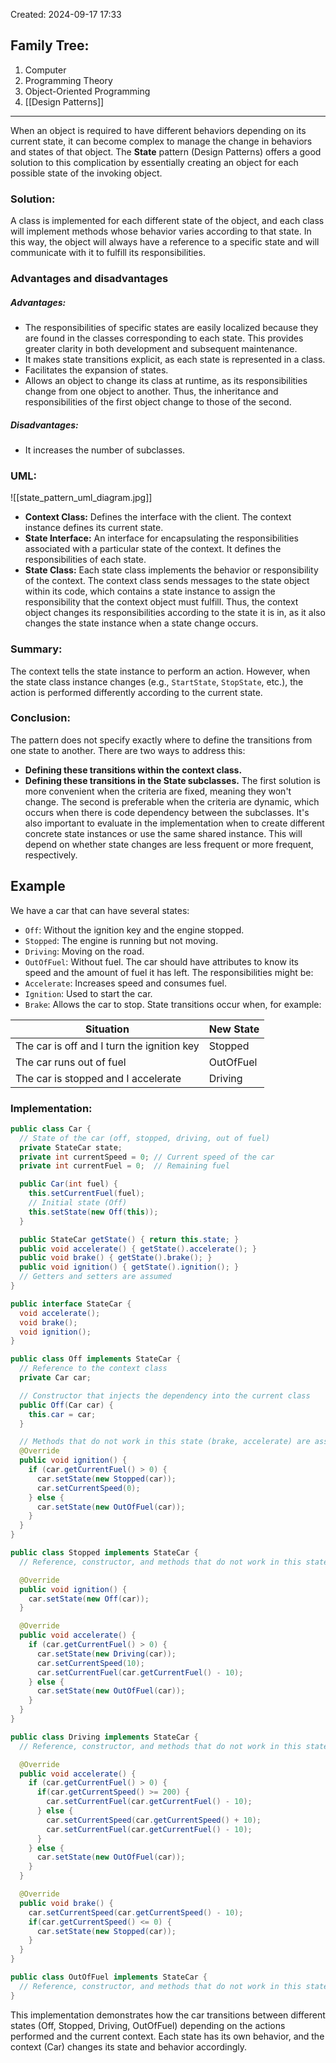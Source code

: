Created: 2024-09-17 17:33
## Family Tree:
1. Computer
2. Programming Theory
3. Object-Oriented Programming
4. [[Design Patterns]]
-- -
When an object is required to have different behaviors depending on its current state, it can become complex to manage the change in behaviors and states of that object. The **State** pattern (Design Patterns) offers a good solution to this complication by essentially creating an object for each possible state of the invoking object.
### Solution:
A class is implemented for each different state of the object, and each class will implement methods whose behavior varies according to that state. In this way, the object will always have a reference to a specific state and will communicate with it to fulfill its responsibilities.
### Advantages and disadvantages
##### Advantages:
- The responsibilities of specific states are easily localized because they are found in the classes corresponding to each state. This provides greater clarity in both development and subsequent maintenance.
- It makes state transitions explicit, as each state is represented in a class.
- Facilitates the expansion of states.
- Allows an object to change its class at runtime, as its responsibilities change from one object to another. Thus, the inheritance and responsibilities of the first object change to those of the second.
##### Disadvantages:
- It increases the number of subclasses.
### UML:
![[state_pattern_uml_diagram.jpg]]
- **Context Class:** Defines the interface with the client. The context instance defines its current state.
- **State Interface:** An interface for encapsulating the responsibilities associated with a particular state of the context. It defines the responsibilities of each state.
- **State Class:** Each state class implements the behavior or responsibility of the context. The context class sends messages to the state object within its code, which contains a state instance to assign the responsibility that the context object must fulfill. Thus, the context object changes its responsibilities according to the state it is in, as it also changes the state instance when a state change occurs.
### Summary:
The context tells the state instance to perform an action. However, when the state class instance changes (e.g., `StartState`, `StopState`, etc.), the action is performed differently according to the current state.
### Conclusion:
The pattern does not specify exactly where to define the transitions from one state to another. There are two ways to address this:
- **Defining these transitions within the context class.**
- **Defining these transitions in the State subclasses.**
The first solution is more convenient when the criteria are fixed, meaning they won't change. The second is preferable when the criteria are dynamic, which occurs when there is code dependency between the subclasses.
It's also important to evaluate in the implementation when to create different concrete state instances or use the same shared instance. This will depend on whether state changes are less frequent or more frequent, respectively.
## Example
We have a car that can have several states:
- `Off`: Without the ignition key and the engine stopped.
- `Stopped`: The engine is running but not moving.
- `Driving`: Moving on the road.
- `OutOfFuel`: Without fuel.
The car should have attributes to know its speed and the amount of fuel it has left.
The responsibilities might be:
- `Accelerate`: Increases speed and consumes fuel.
- `Ignition`: Used to start the car.
- `Brake`: Allows the car to stop.
State transitions occur when, for example:

| Situation                                  | New State |
| ------------------------------------------ | --------- |
| The car is off and I turn the ignition key | Stopped   |
| The car runs out of fuel                   | OutOfFuel |
| The car is stopped and I accelerate        | Driving   |
### Implementation:
```java
public class Car {
  // State of the car (off, stopped, driving, out of fuel)
  private StateCar state;
  private int currentSpeed = 0; // Current speed of the car
  private int currentFuel = 0;  // Remaining fuel

  public Car(int fuel) {
    this.setCurrentFuel(fuel);
    // Initial state (Off)
    this.setState(new Off(this));
  }

  public StateCar getState() { return this.state; }
  public void accelerate() { getState().accelerate(); }
  public void brake() { getState().brake(); }
  public void ignition() { getState().ignition(); }
  // Getters and setters are assumed
}

public interface StateCar {
  void accelerate();
  void brake();
  void ignition();
}

public class Off implements StateCar {
  // Reference to the context class
  private Car car;

  // Constructor that injects the dependency into the current class
  public Off(Car car) {
    this.car = car;
  }

  // Methods that do not work in this state (brake, accelerate) are assumed
  @Override
  public void ignition() {
    if (car.getCurrentFuel() > 0) {
      car.setState(new Stopped(car));
      car.setCurrentSpeed(0);
    } else {
      car.setState(new OutOfFuel(car));
    }
  }
}

public class Stopped implements StateCar {
  // Reference, constructor, and methods that do not work in this state (brake) are assumed

  @Override
  public void ignition() {
    car.setState(new Off(car));
  }

  @Override
  public void accelerate() {
    if (car.getCurrentFuel() > 0) {
      car.setState(new Driving(car));
      car.setCurrentSpeed(10);
      car.setCurrentFuel(car.getCurrentFuel() - 10);
    } else {
      car.setState(new OutOfFuel(car));
    }
  }
}

public class Driving implements StateCar {
  // Reference, constructor, and methods that do not work in this state (ignition) are assumed

  @Override
  public void accelerate() {
    if (car.getCurrentFuel() > 0) {
      if(car.getCurrentSpeed() >= 200) {
        car.setCurrentFuel(car.getCurrentFuel() - 10);
      } else {
        car.setCurrentSpeed(car.getCurrentSpeed() + 10);
        car.setCurrentFuel(car.getCurrentFuel() - 10);
      }
    } else {
      car.setState(new OutOfFuel(car));
    }
  }

  @Override
  public void brake() {
    car.setCurrentSpeed(car.getCurrentSpeed() - 10);
    if(car.getCurrentSpeed() <= 0) {
      car.setState(new Stopped(car));
    }
  }
}

public class OutOfFuel implements StateCar {
  // Reference, constructor, and methods that do not work in this state (ignition, brake, accelerate) are assumed
}
```
This implementation demonstrates how the car transitions between different states (Off, Stopped, Driving, OutOfFuel) depending on the actions performed and the current context. Each state has its own behavior, and the context (Car) changes its state and behavior accordingly.